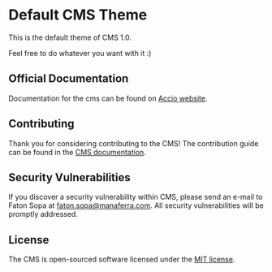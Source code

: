# Default CMS Theme

This is the default theme of CMS 1.0.

Feel free to do whatever you want with it :)

## Official Documentation

Documentation for the cms can be found on  [Accio website](http://manaferra.com/docs).

## Contributing

Thank you for considering contributing to the CMS! The contribution guide can be found in the [CMS documentation](http://manaferra.com/docs/contributions).

## Security Vulnerabilities

If you discover a security vulnerability within CMS, please send an e-mail to Faton Sopa at faton.sopa@manaferra.com. All security vulnerabilities will be promptly addressed.

## License

The CMS is open-sourced software licensed under the [MIT license](http://opensource.org/licenses/MIT).
